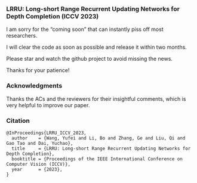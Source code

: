 ### LRRU: Long-short Range Recurrent Updating Networks for Depth Completion (ICCV 2023)

  I am sorry for the “coming soon” that can instantly piss off most researchers.

  I will clear the code as soon as possible and release it within two months. 

  Please star and watch the github project to avoid missing the news.

  Thanks for your patience!

### Acknowledgments

Thanks the ACs and the reviewers for their insightful comments, which is very helpful to improve our paper.

### Citation
```
@InProceedings{LRRU_ICCV_2023,
  author    = {Wang, Yufei and Li, Bo and Zhang, Ge and Liu, Qi and Gao Tao and Dai, Yuchao},
  title     = {LRRU: Long-short Range Recurrent Updating Networks for Depth Completion},
  booktitle = {Proceedings of the IEEE International Conference on Computer Vision (ICCV)},
  year      = {2023},
}
```
